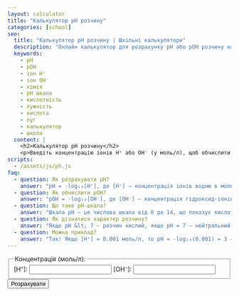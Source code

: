 ```yaml
---
layout: calculator
title: "Калькулятор pH розчину"
categories: [school]
seo:
  title: "Калькулятор pH розчину | Шкільні калькулятори"
  description: "Онлайн калькулятор для розрахунку pH або pOH розчину на основі концентрації іонів H⁺ або OH⁻. Швидко, зручно, точно. Підходить для хімії у школі чи університеті."
  keywords:
    - pH
    - pOH
    - іон H⁺
    - іон OH⁻
    - хімія
    - pH шкала
    - кислотність
    - лужність
    - кислота
    - луг
    - калькулятор
    - школа
  content: |
    <h2>Калькулятор pH розчину</h2>
    <p>Введіть концентрацію іонів H⁺ або OH⁻ (у моль/л), щоб обчислити pH, pOH та визначити характер середовища: кислий, нейтральний чи лужний.</p>
scripts:
  - /assets/js/ph.js
faq:
  - question: Як розрахувати pH?
    answer: "pH = -log₁₀[H⁺], де [H⁺] — концентрація іонів водню в моль/л."
  - question: Як обчислити pOH?
    answer: "pOH = -log₁₀[OH⁻], де [OH⁻] — концентрація гідроксид-іонів."
  - question: Що таке pH-шкала?
    answer: "Шкала pH — це числова шкала від 0 до 14, що показує кислотність або лужність розчину. 7 — нейтральне середовище, менше 7 — кисле, більше 7 — лужне."
  - question: Як дізнатися характер розчину?
    answer: "Якщо pH &lt; 7 — розчин кислий, якщо pH = 7 — нейтральний, якщо pH &gt; 7 — лужний."
  - question: Можна приклад?
    answer: "Так! Якщо [H⁺] = 0.001 моль/л, то pH = -log₁₀(0.001) = 3 — розчин кислий."
---
```


<form id="ph-form" autocomplete="off">
  <fieldset>
    <legend>Концентрація (моль/л):</legend>
    <label>
      [H⁺]:
      <input type="number" id="ph-h" step="any" min="0">
    </label>
    <label>
      [OH⁻]:
      <input type="number" id="ph-oh" step="any" min="0">
    </label>
  </fieldset>
  <button type="submit">Розрахувати</button>
</form>
<div id="ph-result" class="result"></div>
